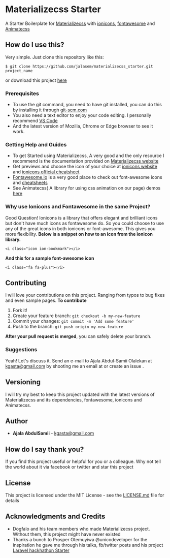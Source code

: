 
# Materializecss Starter
A Starter Boilerplate for [Materializecss](http://materializecss.com) with  [ionicons](http://ionicons.com), [fontawesome](http://fontawesome.io/) and [Animatecss](https://daneden.github.io/animate.css/)

## How do I use this?
Very simple. Just clone this repository like this:
```
$ git clone https://github.com/jalasem/materializecss_starter.git project_name
```
or download this project [here](./materilaizeStarter.zip)

### Prerequisites

- To use the git command, you need to have git installed, you can do this by installing it through [git-scm.com](http://git-scm.com)
- You also need a text editor to enjoy your code editing. I personally recommend [VS Code](http://code.visualstudio.com)
- And the latest version of Mozilla, Chrome or Edge browser to see it work.


### Getting Help and Guides

- To get Started using Materializecss, A very good and the only resource I recommend is the documentation provided on [Materializecss website](http://materializecss.com)
- Get previews and choose the icon of your choice at [ionicons website](http://ionicons.com) and [ionicons official cheatsheet](http://ionicons.com/cheatsheet.html)
- [Fontawesome.io](http://fontawesome.io/) is a very good place to check out font-awesome icons and [cheatsheets](http://fontawesome.io/cheatsheet/)
- See Animatecss( A library for using css animation on our page) demos [here](https://daneden.github.io/animate.css/)

### Why use Ionicons and Fontawesome in the same Project?

Good Question! Ionicons is a library that offers elegant and brilliant icons but don't have much icons as fontawesome do. So you could choose to use any of the great icons in both ionicons or font-awesome. This gives you more flexibility.
**Below is a snippet on how to an icon from the ionicon library.**
```
<i class="icon ion-bookmark"></i>
```
**And this for a sample font-awesome icon**
```
<i class="fa fa-plus"></i>
```

## Contributing
I will love your contributions on this project. Ranging from typos to bug fixes and even sample pages.
**To contribute**
1. Fork it!
2. Create your feature branch: `git checkout -b my-new-feature`
3. Commit your changes: `git commit -m 'Add some feature'`
4. Push to the branch: `git push origin my-new-feature`

**After your pull request is merged**, you can safely delete your branch.

### Suggestions
Yeah! Let's discuss it. Send an e-mail to Ajala Abdul-Samii Olalekan at kgasta@gmail.com by shooting me an email at  or create an issue .

## Versioning
I will try my best to keep this project updated with the latest versions of Materializecss and its dependencies, fontawesome, ionicons and Animatecss.

## Author

* **Ajala AbdulSamii** - kgasta@gmail.com

## How do I say thank you?

If you find this project useful or helpful for you or a colleague. Why not tell the world about it via facebook or twitter and star this project

## License

This project is licensed under the MIT License - see the [LICENSE.md](LICENSE.md) file for details

## Acknowledgments and Credits

* Dogfalo and his team members who made Materializecss project. Without them, this project might have never existed
* Thanks a bunch to Prosper Otemuyiwa @unicodeveloper for the inspiration he gave me through his talks, fb/twitter posts and his project [Laravel hackhathon Starter](https://github.com/unicodeveloper/laravel-hackathon-starter)
